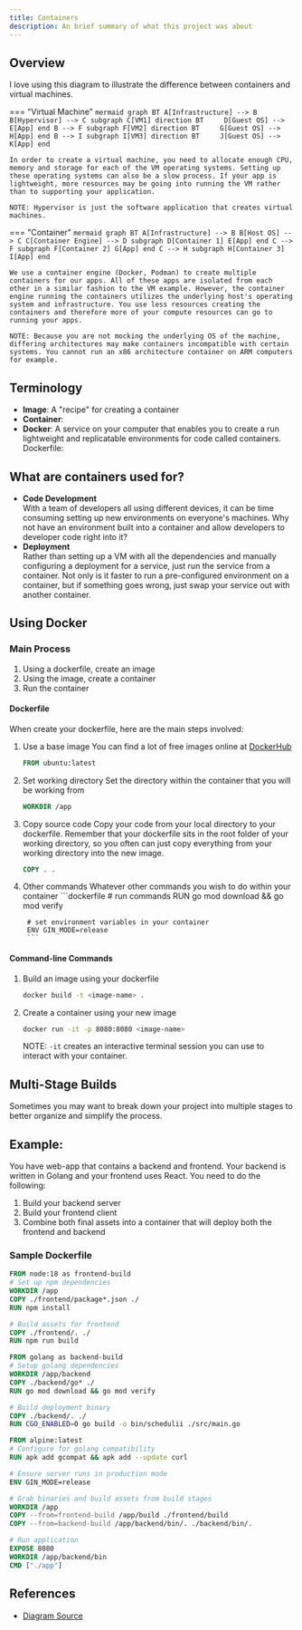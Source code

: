 ```yaml
---
title: Containers
description: An brief summary of what this project was about
---
```

## Overview

I love using this diagram to illustrate the difference between containers and virtual machines. 

=== "Virtual Machine"
    ```mermaid
    graph BT
        A[Infrastructure] --> B
        B[Hypervisor] --> C
        subgraph C[VM1]
            direction BT    
            D[Guest OS] --> E[App]
        end
        B --> F
        subgraph F[VM2]
            direction BT    
            G[Guest OS] --> H[App]
        end
        B --> I
        subgraph I[VM3]
            direction BT    
            J[Guest OS] --> K[App]
        end
    ```

    In order to create a virtual machine, you need to allocate enough CPU, memory and storage for each of the VM operating systems. Setting up these operating systems can also be a slow process. If your app is lightweight, more resources may be going into running the VM rather than to supporting your application. 

    NOTE: Hypervisor is just the software application that creates virtual machines. 



=== "Container"
    ```mermaid
    graph BT
        A[Infrastructure] --> B
        B[Host OS] --> C
        C[Container Engine] --> D
        subgraph D[Container 1]
            E[App]
        end
        C --> F
        subgraph F[Container 2]
            G[App]
        end
        C --> H
        subgraph H[Container 3]
            I[App]
        end
    ```

    We use a container engine (Docker, Podman) to create multiple containers for our apps. All of these apps are isolated from each other in a similar fashion to the VM example. However, the container engine running the containers utilizes the underlying host's operating system and infrastructure. You use less resources creating the containers and therefore more of your compute resources can go to running your apps. 

    NOTE: Because you are not mocking the underlying OS of the machine, differing architectures may make containers incompatible with certain systems. You cannot run an x86 architecture container on ARM computers for example. 

## Terminology
* **Image**: A "recipe" for creating a container
* **Container**: 
* **Docker**: A service on your computer that enables you to create a run lightweight and replicatable environments for code called containers. 
Dockerfile: 

## What are containers used for?
- **Code Development**  
    With a team of developers all using different devices, it can be time consuming setting up new environments on everyone's machines. Why not have an environment built into a container and allow developers to developer code right into it?
- **Deployment**  
    Rather than setting up a VM with all the dependencies and manually configuring a deployment for a service, just run the service from a container. Not only is it faster to run a pre-configured environment on a container, but if something goes wrong, just swap your service out with another container. 

## Using Docker
### Main Process
1. Using a dockerfile, create an image
2. Using the image, create a container
3. Run the container

#### Dockerfile
When create your dockerfile, here are the main steps involved:  

1. Use a base image
    You can find a lot of free images online at [DockerHub](https://hub.docker.com/)

    ```dockerfile
    FROM ubuntu:latest
    ```

2. Set working directory
    Set the directory within the container that you will be working from

    ```dockerfile
    WORKDIR /app
    ```

3. Copy source code 
    Copy your code from your local directory to your dockerfile. Remember that your dockerfile sits in the root folder of your working directory, so you often can just copy everything from your working directory into the new image. 

    ```dockerfile
    COPY . .
    ```

4. Other commands
    Whatever other commands you wish to do within your container
        ```dockerfile
        # run commands
        RUN go mod download && go mod verify 

        # set environment variables in your container
        ENV GIN_MODE=release
        ```

#### Command-line Commands
1. Build an image using your dockerfile

    ```bash
    docker build -t <image-name> .
    ```

2. Create a container using your new image

    ```bash
    docker run -it -p 8080:8080 <image-name>
    ```

    NOTE: `-it` creates an interactive terminal session you can use to interact with your container. 

## Multi-Stage Builds
Sometimes you may want to break down your project into multiple stages to better organize and simplify the process. 

## Example:
You have web-app that contains a backend and frontend. Your backend is written in Golang and your frontend uses React. You need to do the following:

1. Build your backend server
2. Build your frontend client
3. Combine both final assets into a container that will deploy both the frontend and backend

### Sample Dockerfile
```dockerfile
FROM node:18 as frontend-build
# Set up npm dependencies
WORKDIR /app
COPY ./frontend/package*.json ./
RUN npm install

# Build assets for frontend
COPY ./frontend/. ./
RUN npm run build

FROM golang as backend-build
# Setup golang dependencies
WORKDIR /app/backend
COPY ./backend/go* ./
RUN go mod download && go mod verify

# Build deployment binary
COPY ./backend/. ./
RUN CGO_ENABLED=0 go build -o bin/schedulii ./src/main.go

FROM alpine:latest
# Configure for golang compatibility
RUN apk add gcompat && apk add --update curl

# Ensure server runs in production mode
ENV GIN_MODE=release

# Grab binaries and build assets from build stages
WORKDIR /app
COPY --from=frontend-build /app/build ./frontend/build
COPY --from=backend-build /app/backend/bin/. ./backend/bin/.

# Run application
EXPOSE 8080
WORKDIR /app/backend/bin
CMD ["./app"]
```

## References
* [Diagram Source](https://www.docker.com/resources/what-container/)
